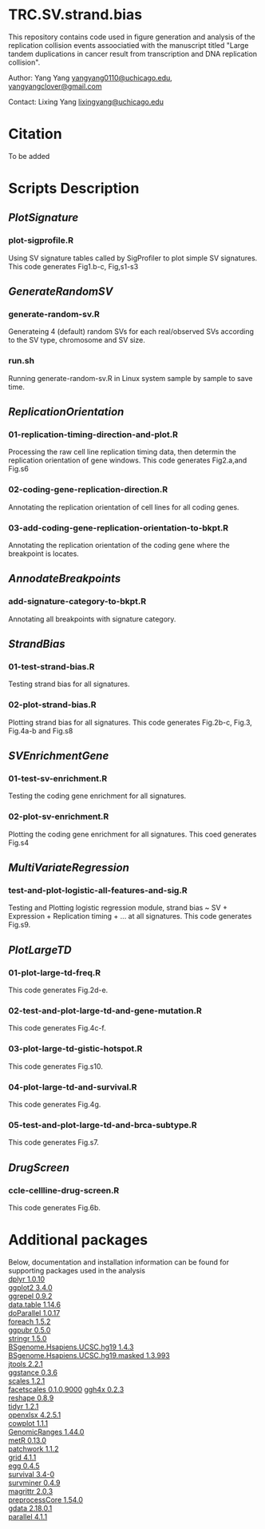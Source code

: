 # TRC.SV.strand.bias

This repository contains code used in figure generation and analysis of the replication collision events assoociatied with the manuscript titled "Large tandem duplications in cancer result from transcription and DNA replication collision".

Author: Yang Yang yangyang0110@uchicago.edu, yangyangclover@gmail.com

Contact: Lixing Yang lixingyang@uchicago.edu

# Citation
To be added

# Scripts Description
## *PlotSignature*
### plot-sigprofile.R
Using SV signature tables called by SigProfiler to plot simple SV signatures. This code generates Fig1.b-c, Fig,s1-s3

## *GenerateRandomSV*
### generate-random-sv.R
Generateing 4 (default) random SVs for each real/observed SVs according to the SV type, chromosome and SV size.
### run.sh
Running generate-random-sv.R in Linux system sample by sample to save time.

## *ReplicationOrientation*
### 01-replication-timing-direction-and-plot.R
Processing the raw cell line replication timing data, then determin the replication orientation of gene windows. This code generates Fig2.a,and Fig.s6
### 02-coding-gene-replication-direction.R
Annotating the replication orientation of cell lines for all coding genes.
### 03-add-coding-gene-replication-orientation-to-bkpt.R
Annotating the replication orientation of the coding gene where the breakpoint is locates.

## *AnnodateBreakpoints*
### add-signature-category-to-bkpt.R
Annotating all breakpoints with signature category.

## *StrandBias*
### 01-test-strand-bias.R
Testing strand bias for all signatures.
### 02-plot-strand-bias.R
Plotting strand bias for all signatures. This code generates Fig.2b-c, Fig.3, Fig.4a-b and Fig.s8

## *SVEnrichmentGene*
### 01-test-sv-enrichment.R
Testing the coding gene enrichment for all signatures.
### 02-plot-sv-enrichment.R
Plotting the coding gene enrichment for all signatures. This coed generates Fig.s4

## *MultiVariateRegression*
### test-and-plot-logistic-all-features-and-sig.R
Testing and Plotting logistic regression module, strand bias ~ SV + Expression + Replication timing + ... at all signatures. This code generates Fig.s9.

## *PlotLargeTD*
### 01-plot-large-td-freq.R
This code generates Fig.2d-e.
### 02-test-and-plot-large-td-and-gene-mutation.R
This code generates Fig.4c-f.
### 03-plot-large-td-gistic-hotspot.R
This code generates Fig.s10.
### 04-plot-large-td-and-survival.R
This code generates Fig.4g.
### 05-test-and-plot-large-td-and-brca-subtype.R
This code generates Fig.s7.

## *DrugScreen*
### ccle-cellline-drug-screen.R
This code generates Fig.6b.

# Additional packages
Below, documentation and installation information can be found for supporting packages used in the analysis<br>[dplyr 1.0.10](https://cran.r-project.org/web/packages/dplyr/index.html)<br>[ggplot2 3.4.0](https://rdocumentation.org/packages/ggplot2/versions/3.4.0)<br>[ggrepel 0.9.2](https://www.rdocumentation.org/packages/ggrepel/versions/0.9.2)<br>[data.table 1.14.6](https://www.rdocumentation.org/packages/data.table/versions/1.14.6)<br>[doParallel 1.0.17](https://www.rdocumentation.org/packages/doParallel/versions/1.0.17)<br>[foreach 1.5.2](https://www.rdocumentation.org/packages/foreach/versions/1.5.2)<br>[ggpubr 0.5.0](https://www.rdocumentation.org/packages/ggpubr/versions/0.5.0)<br>[stringr 1.5.0](https://www.rdocumentation.org/packages/stringr/versions/1.5.0)<br>[BSgenome.Hsapiens.UCSC.hg19 1.4.3](https://bioconductor.org/packages/release/data/annotation/html/BSgenome.Hsapiens.UCSC.hg19.html)<br>[BSgenome.Hsapiens.UCSC.hg19.masked 1.3.993](https://bioconductor.org/packages/release/data/annotation/html/BSgenome.Hsapiens.UCSC.hg19.masked.html)<br>[jtools 2.2.1](https://www.rdocumentation.org/packages/jtools/versions/2.2.1)<br>[ggstance 0.3.6](https://www.rdocumentation.org/packages/ggstance/versions/0.3.6)<br>[scales 1.2.1](https://www.rdocumentation.org/packages/scales/versions/1.2.1)<br>[facetscales 0.1.0.9000](https://github.com/zeehio/facetscales/tree/archived)  [ggh4x 0.2.3](https://cran.rstudio.com/web/packages/ggh4x/index.html)<br>[reshape 0.8.9](https://www.rdocumentation.org/packages/reshape/versions/0.8.9)<br>[tidyr 1.2.1](https://www.rdocumentation.org/packages/tidyr/versions/1.2.1)<br>[openxlsx 4.2.5.1](https://www.rdocumentation.org/packages/openxlsx/versions/4.2.5.1)<br>[cowplot 1.1.1](https://www.rdocumentation.org/packages/cowplot/versions/1.1.1)<br>[GenomicRanges 1.44.0](http://bioconductor.riken.jp/packages/3.13/bioc/html/GenomicRanges.html)<br>[metR 0.13.0](https://www.rdocumentation.org/packages/metR/versions/0.13.0)<br>[patchwork 1.1.2](https://www.rdocumentation.org/packages/patchwork/versions/1.1.2)<br>[grid 4.1.1](https://www.rdocumentation.org/packages/grid/versions/3.6.2)<br>[egg 0.4.5](https://www.rdocumentation.org/packages/egg/versions/0.4.5)<br>[survival 3.4-0](https://www.rdocumentation.org/packages/survival/versions/3.4-0)<br>[survminer 0.4.9](https://rdocumentation.org/packages/survminer/versions/0.4.9)<br>[magrittr 2.0.3](https://www.rdocumentation.org/packages/magrittr/versions/2.0.3)<br>[preprocessCore 1.54.0](https://bioc.ism.ac.jp/packages/3.13/bioc/html/preprocessCore.html)<br>[gdata 2.18.0.1](https://www.rdocumentation.org/packages/gdata/versions/2.18.0)<br>[parallel 4.1.1](https://www.rdocumentation.org/packages/parallel/versions/3.6.2)
